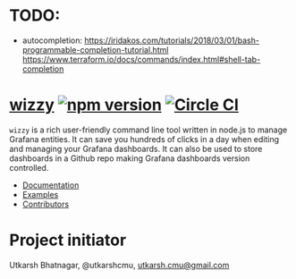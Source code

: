 # TODO:
- autocompletion: https://iridakos.com/tutorials/2018/03/01/bash-programmable-completion-tutorial.html
https://www.terraform.io/docs/commands/index.html#shell-tab-completion


[wizzy](https://utkarshcmu.github.io/wizzy-site/home/) [![npm version](https://badge.fury.io/js/wizzy.svg)](https://badge.fury.io/js/wizzy) [![Circle CI](https://circleci.com/gh/utkarshcmu/wizzy.svg?style=shield&circle-token=:circle-token)](https://circleci.com/gh/utkarshcmu/wizzy)
================
`wizzy` is a rich user-friendly command line tool written in node.js to manage Grafana entities. It can save you hundreds of clicks in a day when editing and managing your Grafana dashboards. It can also be used to store dashboards in a Github repo making Grafana dashboards version controlled.

* [Documentation](https://utkarshcmu.github.io/wizzy-site/home/)
* [Examples](https://utkarshcmu.github.io/wizzy-site/examples/)
* [Contributors](https://github.com/utkarshcmu/wizzy/graphs/contributors)

# Project initiator
Utkarsh Bhatnagar, @utkarshcmu, <utkarsh.cmu@gmail.com>
